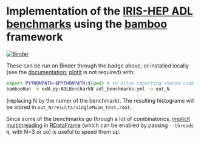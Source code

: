 # Implementation of the [IRIS-HEP ADL benchmarks](https://github.com/iris-hep/adl-benchmarks-index) using the [bamboo](https://gitlab.cern.ch/cp3-cms/bamboo) framework

[![Binder](https://mybinder.org/badge_logo.svg)](https://mybinder.org/v2/gh/pieterdavid/bamboo-docker/master?urlpath=git-pull%3Frepo%3Dhttps%253A%252F%252Fgithub.com%252Fpieterdavid%252Fbamboo-adl-benchmarks%26urlpath%3Dlab%252Ftree%252Fbamboo-adl-benchmarks%252Fex1.py%26branch%3Dmaster)

These can be run on Binder through the badge above, or installed locally (see the [documentation](https://cp3.irmp.ucl.ac.be/~pdavid/bamboo/install.html); [plotIt](https://github.com/cp3-llbb/plotIt) is not required) with:
```bash
export PYTHONPATH=$PYTHONPATH:$(pwd) # to allow importing shared code from adl_benchmarks.py
bambooRun -m exN.py:ADLBencharkN adl_benchmarks.yml -o out_N
```
(replacing N by the numer of the benchmark).
The resulting histograms will be stored in `out_N/results/SingleMuon_test.root`.

Since some of the benchmarks go through a lot of combinatorics, [implicit multithreading](https://doi.org/10.1088/1742-6596/898/7/072022) in [RDataFrame](https://root.cern/doc/master/classROOT_1_1RDataFrame.html)
(which can be enabled by passing `--threads N`, with N=3 or so) is useful to speed them up.
